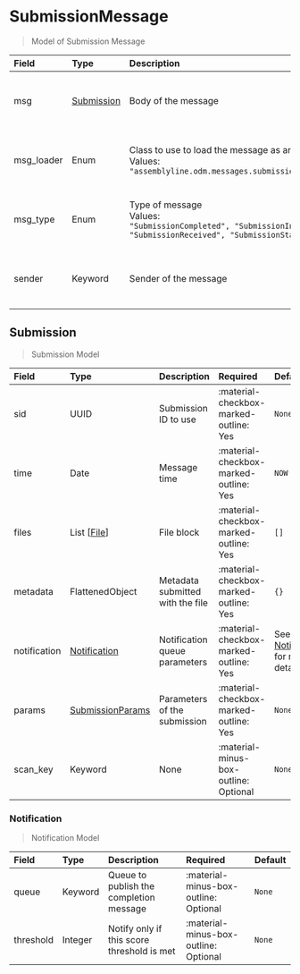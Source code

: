 [comment]: # (AUTOGENERATED MARKDOWN CONTENT. UPDATES TO ODM DOCUMENTATION SHOULD BE DONE THROUGH ASSEMBLYLINE-BASE REPO!)
# SubmissionMessage
> Model of Submission Message

| Field | Type | Description | Required | Default |
| :--- | :--- | :--- | :--- | :--- |
| msg | [Submission](/assemblyline4_docs/odm/messages/submission/#submission) | Body of the message | :material-checkbox-marked-outline: Yes | `None` |
| msg_loader | Enum | Class to use to load the message as an object<br>Values:<br>`"assemblyline.odm.messages.submission.SubmissionMessage"` | :material-checkbox-marked-outline: Yes | `assemblyline.odm.messages.submission.SubmissionMessage` |
| msg_type | Enum | Type of message<br>Values:<br>`"SubmissionCompleted", "SubmissionIngested", "SubmissionReceived", "SubmissionStarted"` | :material-checkbox-marked-outline: Yes | `None` |
| sender | Keyword | Sender of the message | :material-checkbox-marked-outline: Yes | `None` |


[comment]: # (AUTOGENERATED MARKDOWN CONTENT. UPDATES TO ODM DOCUMENTATION SHOULD BE DONE THROUGH ASSEMBLYLINE-BASE REPO!)
## Submission
> Submission Model

| Field | Type | Description | Required | Default |
| :--- | :--- | :--- | :--- | :--- |
| sid | UUID | Submission ID to use | :material-checkbox-marked-outline: Yes | `None` |
| time | Date | Message time | :material-checkbox-marked-outline: Yes | `NOW` |
| files | List [[File](/assemblyline4_docs/odm/models/submission/#file)] | File block | :material-checkbox-marked-outline: Yes | `[]` |
| metadata | FlattenedObject | Metadata submitted with the file | :material-checkbox-marked-outline: Yes | `{}` |
| notification | [Notification](/assemblyline4_docs/odm/messages/submission/#notification) | Notification queue parameters | :material-checkbox-marked-outline: Yes | See [Notification](/assemblyline4_docs/odm/messages/submission/#notification) for more details. |
| params | [SubmissionParams](/assemblyline4_docs/odm/models/submission/#submissionparams) | Parameters of the submission | :material-checkbox-marked-outline: Yes | `None` |
| scan_key | Keyword | None | :material-minus-box-outline: Optional | `None` |


[comment]: # (AUTOGENERATED MARKDOWN CONTENT. UPDATES TO ODM DOCUMENTATION SHOULD BE DONE THROUGH ASSEMBLYLINE-BASE REPO!)
### Notification
> Notification Model

| Field | Type | Description | Required | Default |
| :--- | :--- | :--- | :--- | :--- |
| queue | Keyword | Queue to publish the completion message | :material-minus-box-outline: Optional | `None` |
| threshold | Integer | Notify only if this score threshold is met | :material-minus-box-outline: Optional | `None` |


